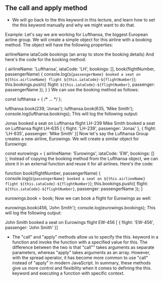 ## The call and apply method

- We will go back to the this keyword in this lecture, and learn how to set the this keyword manually and why we might want to do that.

Example: Let's say we are working for Lufthansa, the biggest European airline group. We will create a simple object for this airline with a booking method. The object will have the following properties:

airlineName
iataCode
bookings (an array to store the booking details)
And here's the code for the booking method:


{
  airlineName: 'Lufthansa',
  iataCode: 'LH',
  bookings: [],
  book(flightNumber, passengerName) {
    console.log(`${passengerName} booked a seat on ${this.airlineName} flight ${this.iataCode}-${flightNumber}`);
    this.bookings.push({
      flight: `${this.iataCode}-${flightNumber}`,
      passenger: passengerName
    });
  }
}
We can use the booking method as follows:


const lufthansa = { /* ... */ };

lufthansa.book(239, 'Jonas');
lufthansa.book(635, 'Mike Smith');
console.log(lufthansa.bookings);
This will log the following output:


Jonas booked a seat on Lufthansa flight LH-239
Mike Smith booked a seat on Lufthansa flight LH-635
[  { flight: 'LH-239', passenger: 'Jonas' },  { flight: 'LH-635', passenger: 'Mike Smith' }]
Now let's say the Lufthansa Group creates a new airline, Eurowings. We will create a similar object for Eurowings:


const eurowings = {
  airlineName: 'Eurowings',
  iataCode: 'EW',
  bookings: []
};
Instead of copying the booking method from the Lufthansa object, we can store it in an external function and reuse it for all airlines. Here's the code:


function book(flightNumber, passengerName) {
  console.log(`${passengerName} booked a seat on ${this.airlineName} flight ${this.iataCode}-${flightNumber}`);
  this.bookings.push({
    flight: `${this.iataCode}-${flightNumber}`,
    passenger: passengerName
  });
}

eurowings.book = book;
Now we can book a flight for Eurowings as well:


eurowings.book(456, 'John Smith');
console.log(eurowings.bookings);
This will log the following output:


John Smith booked a seat on Eurowings flight EW-456
[  { flight: 'EW-456', passenger: 'John Smith' }]

- The "call" and "apply" methods allow us to specify the this. keyword in a function and invoke the function with a specified value for this. The difference between the two is that "call"" takes arguments as separate parameters, whereas "apply" takes arguments as an array. However, with the spread operator, it has become more common to use "call" instead of "apply" in modern JavaScript. In summary, these methods give us more control and flexibility when it comes to defining the this. keyword and executing a function with specific context.